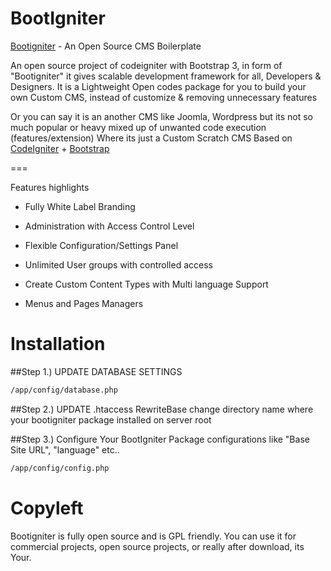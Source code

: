 BootIgniter
==================


[Bootigniter](http://bootigniter.org) - An Open Source CMS Boilerplate

An open source project of codeigniter with Bootstrap 3, in form of "Bootigniter"
it gives scalable development framework for all, Developers & Designers. It is a Lightweight Open codes package for you to build your own Custom CMS, instead of customize & removing unnecessary features

Or you can say it is an another CMS like Joomla, Wordpress but its not so much popular or heavy mixed up of unwanted code execution (features/extension)
Where its just a Custom Scratch CMS Based on [CodeIgniter](http://ellislab.com/codeigniter) + [Bootstrap](http://getbootstrap.com)

===

Features highlights

* Fully White Label Branding

* Administration with Access Control Level

* Flexible Configuration/Settings Panel 

* Unlimited User groups with controlled access

* Create Custom Content Types with Multi language Support

* Menus and Pages Managers

Installation
===

##Step 1.) UPDATE DATABASE SETTINGS

```bash
/app/config/database.php
```

##Step 2.) UPDATE .htaccess RewriteBase
change directory name where your bootigniter package installed on server root

##Step 3.) Configure Your BootIgniter Package
configurations like "Base Site URL", "language" etc..

```bash
/app/config/config.php
```

Copyleft
===

Bootigniter is fully open source and is GPL friendly. You can use it for commercial projects, open source projects, or really after download, its Your.
